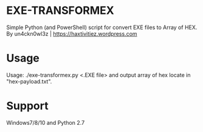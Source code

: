 
# EXE-TRANSFORMEX
Simple Python (and PowerShell) script for convert EXE files to Array of HEX.
By un4ckn0wl3z | https://haxtivitiez.wordpress.com 

# Usage
Usage: ./exe-transformex.py <.EXE file>
and output array of hex locate in "hex-payload.txt".

# Support
Windows7/8/10 and Python 2.7


